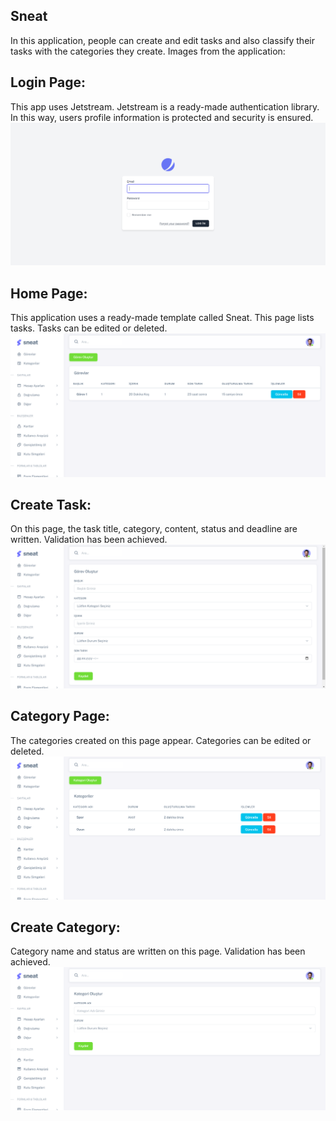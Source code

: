 ## Sneat
In this application, people can create and edit tasks and also classify their tasks with the categories they create. Images from the application:

## Login Page:
This app uses Jetstream. Jetstream is a ready-made authentication library. In this way, users profile information is protected and security is ensured.
![loginPage](https://github.com/AlperenAktas05/Sneat/blob/master/public/img/s1.png)

## Home Page:
This application uses a ready-made template called Sneat. This page lists tasks. Tasks can be edited or deleted.
![homePage](https://github.com/AlperenAktas05/Sneat/blob/master/public/img/s2.png)

## Create Task:
On this page, the task title, category, content, status and deadline are written. Validation has been achieved.
![createTask](https://github.com/AlperenAktas05/Sneat/blob/master/public/img/s3.png)

## Category Page:
The categories created on this page appear. Categories can be edited or deleted.
![categoryPage](https://github.com/AlperenAktas05/Sneat/blob/master/public/img/s4.png)

## Create Category:
Category name and status are written on this page. Validation has been achieved.
![createCategory](https://github.com/AlperenAktas05/Sneat/blob/master/public/img/s5.png)

